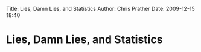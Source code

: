 Title: Lies, Damn Lies, and Statistics
Author: Chris Prather
Date: 2009-12-15 18:40

# Lies, Damn Lies, and Statistics

